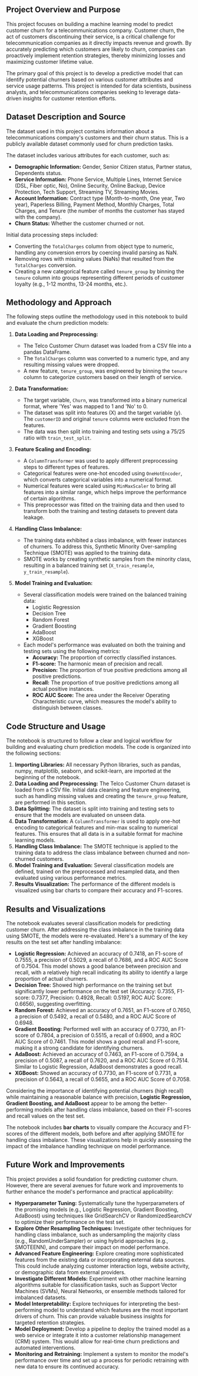 ## Project Overview and Purpose

This project focuses on building a machine learning model to predict customer churn for a telecommunications company. Customer churn, the act of customers discontinuing their service, is a critical challenge for telecommunication companies as it directly impacts revenue and growth. By accurately predicting which customers are likely to churn, companies can proactively implement retention strategies, thereby minimizing losses and maximizing customer lifetime value.

The primary goal of this project is to develop a predictive model that can identify potential churners based on various customer attributes and service usage patterns. This project is intended for data scientists, business analysts, and telecommunications companies seeking to leverage data-driven insights for customer retention efforts.


## Dataset Description and Source

The dataset used in this project contains information about a telecommunications company's customers and their churn status. This is a publicly available dataset commonly used for churn prediction tasks.

The dataset includes various attributes for each customer, such as:
-   **Demographic Information:** Gender, Senior Citizen status, Partner status, Dependents status.
-   **Service Information:** Phone Service, Multiple Lines, Internet Service (DSL, Fiber optic, No), Online Security, Online Backup, Device Protection, Tech Support, Streaming TV, Streaming Movies.
-   **Account Information:** Contract type (Month-to-month, One year, Two year), Paperless Billing, Payment Method, Monthly Charges, Total Charges, and Tenure (the number of months the customer has stayed with the company).
-   **Churn Status:** Whether the customer churned or not.

Initial data processing steps included:
-   Converting the `TotalCharges` column from object type to numeric, handling any conversion errors by coercing invalid parsing as NaN.
-   Removing rows with missing values (NaNs) that resulted from the `TotalCharges` conversion.
-   Creating a new categorical feature called `tenure_group` by binning the `tenure` column into groups representing different periods of customer loyalty (e.g., 1-12 months, 13-24 months, etc.).

## Methodology and Approach

The following steps outline the methodology used in this notebook to build and evaluate the churn prediction models:

1.  **Data Loading and Preprocessing:**
    *   The Telco Customer Churn dataset was loaded from a CSV file into a pandas DataFrame.
    *   The `TotalCharges` column was converted to a numeric type, and any resulting missing values were dropped.
    *   A new feature, `tenure_group`, was engineered by binning the `tenure` column to categorize customers based on their length of service.

2.  **Data Transformation:**
    *   The target variable, `Churn`, was transformed into a binary numerical format, where 'Yes' was mapped to 1 and 'No' to 0.
    *   The dataset was split into features (X) and the target variable (y). The `customerID` and original `tenure` columns were excluded from the features.
    *   The data was then split into training and testing sets using a 75/25 ratio with `train_test_split`.

3.  **Feature Scaling and Encoding:**
    *   A `ColumnTransformer` was used to apply different preprocessing steps to different types of features.
    *   Categorical features were one-hot encoded using `OneHotEncoder`, which converts categorical variables into a numerical format.
    *   Numerical features were scaled using `MinMaxScaler` to bring all features into a similar range, which helps improve the performance of certain algorithms.
    *   This preprocessor was fitted on the training data and then used to transform both the training and testing datasets to prevent data leakage.

4.  **Handling Class Imbalance:**
    *   The training data exhibited a class imbalance, with fewer instances of churners. To address this, Synthetic Minority Over-sampling Technique (SMOTE) was applied to the training data.
    *   SMOTE works by creating synthetic samples from the minority class, resulting in a balanced training set (`X_train_resample`, `y_train_resample`).

5.  **Model Training and Evaluation:**
    *   Several classification models were trained on the balanced training data:
        *   Logistic Regression
        *   Decision Tree
        *   Random Forest
        *   Gradient Boosting
        *   AdaBoost
        *   XGBoost
    *   Each model's performance was evaluated on both the training and testing sets using the following metrics:
        *   **Accuracy:** The proportion of correctly classified instances.
        *   **F1-score:** The harmonic mean of precision and recall.
        *   **Precision:** The proportion of true positive predictions among all positive predictions.
        *   **Recall:** The proportion of true positive predictions among all actual positive instances.
        *   **ROC AUC Score:** The area under the Receiver Operating Characteristic curve, which measures the model's ability to distinguish between classes.
## Code Structure and Usage

The notebook is structured to follow a clear and logical workflow for building and evaluating churn prediction models. The code is organized into the following sections:

1.  **Importing Libraries:** All necessary Python libraries, such as pandas, numpy, matplotlib, seaborn, and scikit-learn, are imported at the beginning of the notebook.
2.  **Data Loading and Preprocessing:** The Telco Customer Churn dataset is loaded from a CSV file. Initial data cleaning and feature engineering, such as handling missing values and creating the `tenure_group` feature, are performed in this section.
3.  **Data Splitting:** The dataset is split into training and testing sets to ensure that the models are evaluated on unseen data.
4.  **Data Transformation:** A `ColumnTransformer` is used to apply one-hot encoding to categorical features and min-max scaling to numerical features. This ensures that all data is in a suitable format for machine learning models.
5.  **Handling Class Imbalance:** The SMOTE technique is applied to the training data to address the class imbalance between churned and non-churned customers.
6.  **Model Training and Evaluation:** Several classification models are defined, trained on the preprocessed and resampled data, and then evaluated using various performance metrics.
7.  **Results Visualization:** The performance of the different models is visualized using bar charts to compare their accuracy and F1-scores.

## Results and Visualizations

The notebook evaluates several classification models for predicting customer churn. After addressing the class imbalance in the training data using SMOTE, the models were re-evaluated. Here's a summary of the key results on the test set after handling imbalance:

*   **Logistic Regression:** Achieved an accuracy of 0.7418, an F1-score of 0.7555, a precision of 0.5029, a recall of 0.7686, and a ROC AUC Score of 0.7504. This model shows a good balance between precision and recall, with a relatively high recall indicating its ability to identify a large proportion of actual churners.
*   **Decision Tree:** Showed high performance on the training set but significantly lower performance on the test set (Accuracy: 0.7355, F1-score: 0.7377, Precision: 0.4928, Recall: 0.5197, ROC AUC Score: 0.6656), suggesting overfitting.
*   **Random Forest:** Achieved an accuracy of 0.7651, an F1-score of 0.7650, a precision of 0.5492, a recall of 0.5480, and a ROC AUC Score of 0.6948.
*   **Gradient Boosting:** Performed well with an accuracy of 0.7730, an F1-score of 0.7804, a precision of 0.5515, a recall of 0.6900, and a ROC AUC Score of 0.7461. This model shows a good recall and F1-score, making it a strong candidate for identifying churners.
*   **AdaBoost:** Achieved an accuracy of 0.7463, an F1-score of 0.7594, a precision of 0.5087, a recall of 0.7620, and a ROC AUC Score of 0.7514. Similar to Logistic Regression, AdaBoost demonstrates a good recall.
*   **XGBoost:** Showed an accuracy of 0.7730, an F1-score of 0.7731, a precision of 0.5643, a recall of 0.5655, and a ROC AUC Score of 0.7058.

Considering the importance of identifying potential churners (high recall) while maintaining a reasonable balance with precision, **Logistic Regression, Gradient Boosting, and AdaBoost** appear to be among the better-performing models after handling class imbalance, based on their F1-scores and recall values on the test set.

The notebook includes **bar charts** to visually compare the Accuracy and F1-scores of the different models, both before and after applying SMOTE for handling class imbalance. These visualizations help in quickly assessing the impact of the imbalance handling technique on model performance.

## Future Work and Improvements

This project provides a solid foundation for predicting customer churn. However, there are several avenues for future work and improvements to further enhance the model's performance and practical applicability:

*   **Hyperparameter Tuning:** Systematically tune the hyperparameters of the promising models (e.g., Logistic Regression, Gradient Boosting, AdaBoost) using techniques like GridSearchCV or RandomizedSearchCV to optimize their performance on the test set.
*   **Explore Other Resampling Techniques:** Investigate other techniques for handling class imbalance, such as undersampling the majority class (e.g., RandomUnderSampler) or using hybrid approaches (e.g., SMOTEENN), and compare their impact on model performance.
*   **Advanced Feature Engineering:** Explore creating more sophisticated features from the existing data or incorporating external data sources. This could include analyzing customer interaction logs, website activity, or demographic data from external providers.
*   **Investigate Different Models:** Experiment with other machine learning algorithms suitable for classification tasks, such as Support Vector Machines (SVMs), Neural Networks, or ensemble methods tailored for imbalanced datasets.
*   **Model Interpretability:** Explore techniques for interpreting the best-performing model to understand which features are the most important drivers of churn. This can provide valuable business insights for targeted retention strategies.
*   **Model Deployment:** Develop a pipeline to deploy the trained model as a web service or integrate it into a customer relationship management (CRM) system. This would allow for real-time churn predictions and automated interventions.
*   **Monitoring and Retraining:** Implement a system to monitor the model's performance over time and set up a process for periodic retraining with new data to ensure its continued accuracy.

